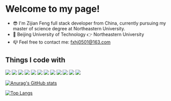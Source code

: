 # Welcome to my page!
- 😎 I'm Zijian Feng full stack developer from China, currently pursuing my master of science degree at Northeastern University.
- 🏫 Beijing University of Technology 👉 Northeastern University
- 📪 Feel free to contact me: fxhj0501@163.com
## Things I code with
![](https://img.shields.io/badge/Python-aquamarine) ![](https://img.shields.io/badge/Django-aqua) ![](https://img.shields.io/badge/Pytorch-lightblue) ![](https://img.shields.io/badge/Java-blue) ![](https://img.shields.io/badge/SpringBoot-darkblue) ![](https://img.shields.io/badge/HTML-blueviolet) ![](https://img.shields.io/badge/Css-purple) ![](https://img.shields.io/badge/JavaScript-plum) ![](https://img.shields.io/badge/Bootstrap-pink) ![](https://img.shields.io/badge/Vue-palevioletred) ![](https://img.shields.io/badge/MySQL-red) ![](https://img.shields.io/badge/Git-brown)


[![Anurag's GitHub stats](https://github-readme-stats.vercel.app/api?username=Fxhj0501&hide=contribs,issues)](https://github.com/anuraghazra/github-readme-stats)

[![Top Langs](https://github-readme-stats.vercel.app/api/top-langs/?username=anuraghazra&hide=perl,css)](https://github.com/anuraghazra/github-readme-stats)
